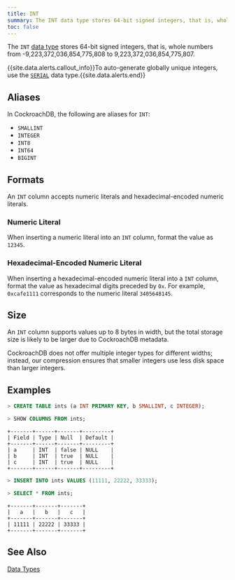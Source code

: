```yaml
---
title: INT
summary: The INT data type stores 64-bit signed integers, that is, whole numbers from -9,223,372,036,854,775,808 to 9,223,372,036,854,775,807.
toc: false
---
```


The `INT` [data type](data-types.html) stores 64-bit signed integers, that is, whole numbers from -9,223,372,036,854,775,808 to 9,223,372,036,854,775,807. 

{{site.data.alerts.callout_info}}To auto-generate globally unique integers, use the <a href="serial.html"><code>SERIAL</code></a> data type.{{site.data.alerts.end}}

<div id="toc"></div>

## Aliases

In CockroachDB, the following are aliases for `INT`: 

- `SMALLINT` 
- `INTEGER`
- `INT8` 
- `INT64` 
- `BIGINT`

## Formats

An `INT` column accepts numeric literals and hexadecimal-encoded numeric literals.

### Numeric Literal

When inserting a numeric literal into an `INT` column, format the value as `12345`.

### Hexadecimal-Encoded Numeric Literal

When inserting a hexadecimal-encoded numeric literal into a `INT` column, format the value as hexadecimal digits preceded by `0x`. For example, `0xcafe1111` corresponds to the numeric literal `3405648145`.

## Size

An `INT` column supports values up to 8 bytes in width, but the total storage size is likely to be larger due to CockroachDB metadata. 

CockroachDB does not offer multiple integer types for different widths; instead, our compression ensures that smaller integers use less disk space than larger integers. 

## Examples

~~~ sql
> CREATE TABLE ints (a INT PRIMARY KEY, b SMALLINT, c INTEGER);

> SHOW COLUMNS FROM ints;
~~~
~~~
+-------+------+-------+---------+
| Field | Type | Null  | Default |
+-------+------+-------+---------+
| a     | INT  | false | NULL    |
| b     | INT  | true  | NULL    |
| c     | INT  | true  | NULL    |
+-------+------+-------+---------+
~~~
~~~ sql
> INSERT INTO ints VALUES (11111, 22222, 33333);

> SELECT * FROM ints;
~~~
~~~
+-------+-------+-------+
|   a   |   b   |   c   |
+-------+-------+-------+
| 11111 | 22222 | 33333 |
+-------+-------+-------+
~~~

## See Also

[Data Types](data-types.html)
